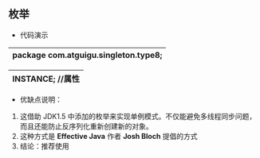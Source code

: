 ## 枚举

*   代码演示

| package com.atguigu.singleton.type8; |
| --- |

| INSTANCE; //属性 |
| --- |

*   优缺点说明：

1.  这借助 JDK1.5 中添加的枚举来实现单例模式。不仅能避免多线程同步问题，而且还能防止反序列化重新创建新的对象。
2.  这种方式是 **Effective Java** 作者 **Josh Bloch** 提倡的方式
3.  结论：推荐使用